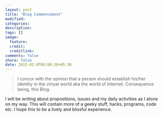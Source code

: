 ```yaml
---
layout: post
title: "Blog Commencement"
modified:
categories: 
description:
tags: []
image:
  feature:
  credit:
  creditlink:
comments: false
share: false
date: 2015-02-9T00:00:30+05:30
---
```

>I concur with the opinion that a person should establish his/her identity in the virtual world aka the world of Internet. Consequence being, this Blog.

I will be writing about propositions, issues and my daily activities as I atone on my way. This will contain more of a geeky stuff, hacks, programs, code etc. I hope this to be a lively and blissful experience.

